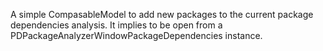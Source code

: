 A simple CompasableModel to add new packages to the current package dependencies analysis.
It implies to be open from a PDPackageAnalyzerWindowPackageDependencies instance. 